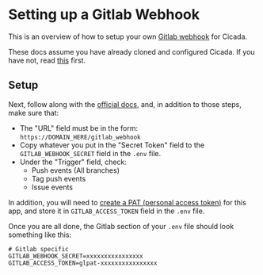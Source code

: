 # Setting up a Gitlab Webhook

This is an overview of how to setup your own [Gitlab webhook](https://docs.gitlab.com/ee/user/project/integrations/webhooks.html)
for Cicada.

These docs assume you have already cloned and configured Cicada. If you have not, read [this](./installing.md)
first.

## Setup

Next, follow along with the [official docs](https://docs.gitlab.com/ee/user/project/integrations/webhooks.html#configure-a-webhook-in-gitlab),
and, in addition to those steps, make sure that:

* The "URL" field must be in the form: `https://DOMAIN_HERE/gitlab_webhook`
* Copy whatever you put in the "Secret Token" field to the `GITLAB_WEBHOOK_SECRET` field in the `.env` file.
* Under the "Trigger" field, check:
  * Push events (All branches)
  * Tag push events
  * Issue events

In addition, you will need to [create a PAT (personal access token)](https://docs.gitlab.com/ee/user/profile/personal_access_tokens.html#create-a-personal-access-token)
for this app, and store it in `GITLAB_ACCESS_TOKEN` field in the `.env` file.

Once you are all done, the Gitlab section of your `.env` file should look something like this:

```shell
# Gitlab specific
GITLAB_WEBHOOK_SECRET=xxxxxxxxxxxxxxxx
GITLAB_ACCESS_TOKEN=glpat-xxxxxxxxxxxxxxxx
```
